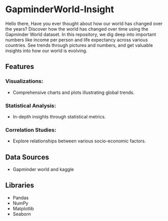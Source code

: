 # GapminderWorld-Insight
Hello there, Have you ever thought about how our world has changed over the years? Discover how the world has changed over time using the Gapminder World dataset. In this repository, we dig deep into important numbers like income per person and life expectancy across various countries. See trends through pictures and numbers, and get valuable insights into how our world is evolving.
## Features
### Visualizations:
- Comprehensive charts and plots illustrating global trends.
### Statistical Analysis:
- In-depth insights through statistical metrics.
### Correlation Studies:
- Explore relationships between various socio-economic factors.
## Data Sources
- Gapminder world and kaggle
## Libraries 
- Pandas
- NumPy
- Matplotlib
- Seaborn
